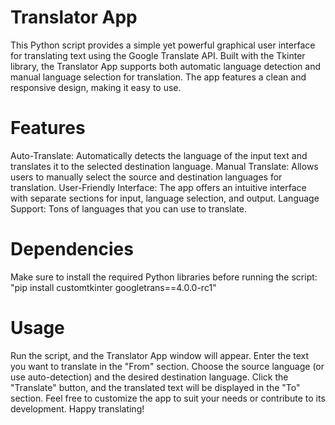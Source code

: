 # Translator App
This Python script provides a simple yet powerful graphical user interface for translating text using the Google Translate API. Built with the Tkinter library, the Translator App supports both automatic language detection and manual language selection for translation. The app features a clean and responsive design, making it easy to use.

# Features
Auto-Translate: Automatically detects the language of the input text and translates it to the selected destination language.
Manual Translate: Allows users to manually select the source and destination languages for translation.
User-Friendly Interface: The app offers an intuitive interface with separate sections for input, language selection, and output.
Language Support: Tons of languages that you can use to translate.

# Dependencies
Make sure to install the required Python libraries before running the script:
"pip install customtkinter googletrans==4.0.0-rc1"

# Usage
Run the script, and the Translator App window will appear.
Enter the text you want to translate in the "From" section.
Choose the source language (or use auto-detection) and the desired destination language.
Click the "Translate" button, and the translated text will be displayed in the "To" section.
Feel free to customize the app to suit your needs or contribute to its development. Happy translating!
